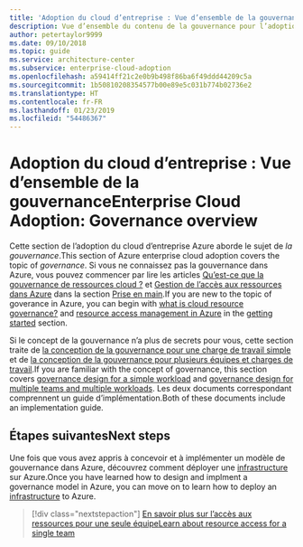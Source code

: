 ```yaml
---
title: 'Adoption du cloud d’entreprise : Vue d’ensemble de la gouvernance'
description: Vue d’ensemble du contenu de la gouvernance pour l’adoption du cloud d’entreprise Azure
author: petertaylor9999
ms.date: 09/10/2018
ms.topic: guide
ms.service: architecture-center
ms.subservice: enterprise-cloud-adoption
ms.openlocfilehash: a59414ff21c2e0b9b498f86ba6f49ddd44209c5a
ms.sourcegitcommit: 1b50810208354577b00e89e5c031b774b02736e2
ms.translationtype: HT
ms.contentlocale: fr-FR
ms.lasthandoff: 01/23/2019
ms.locfileid: "54486367"
---
```

# <a name="enterprise-cloud-adoption-governance-overview"></a><span data-ttu-id="681de-103">Adoption du cloud d’entreprise : Vue d’ensemble de la gouvernance</span><span class="sxs-lookup"><span data-stu-id="681de-103">Enterprise Cloud Adoption: Governance overview</span></span>

<span data-ttu-id="681de-104">Cette section de l’adoption du cloud d’entreprise Azure aborde le sujet de *la gouvernance*.</span><span class="sxs-lookup"><span data-stu-id="681de-104">This section of Azure enterprise cloud adoption covers the topic of *governance*.</span></span> <span data-ttu-id="681de-105">Si vous ne connaissez pas la gouvernance dans Azure, vous pouvez commencer par lire les articles [Qu’est-ce que la gouvernance de ressources cloud ?](../getting-started/what-is-governance.md) et [Gestion de l’accès aux ressources dans Azure](../getting-started/azure-resource-access.md) dans la section [Prise en main](../getting-started/overview.md).</span><span class="sxs-lookup"><span data-stu-id="681de-105">If you are new to the topic of goverance in Azure, you can begin with [what is cloud resource governance?](../getting-started/what-is-governance.md) and [resource access management in Azure](../getting-started/azure-resource-access.md) in the [getting started](../getting-started/overview.md) section.</span></span>

<span data-ttu-id="681de-106">Si le concept de la gouvernance n’a plus de secrets pour vous, cette section traite de [la conception de la gouvernance pour une charge de travail simple](governance-single-team.md) et de [la conception de la gouvernance pour plusieurs équipes et charges de travail](governance-multiple-teams.md).</span><span class="sxs-lookup"><span data-stu-id="681de-106">If you are familiar with the concept of governance, this section covers [governance design for a simple workload](governance-single-team.md) and [governance design for multiple teams and multiple workloads](governance-multiple-teams.md).</span></span> <span data-ttu-id="681de-107">Les deux documents correspondant comprennent un guide d’implémentation.</span><span class="sxs-lookup"><span data-stu-id="681de-107">Both of these documents include an implementation guide.</span></span>

## <a name="next-steps"></a><span data-ttu-id="681de-108">Étapes suivantes</span><span class="sxs-lookup"><span data-stu-id="681de-108">Next steps</span></span>

<span data-ttu-id="681de-109">Une fois que vous avez appris à concevoir et à implémenter un modèle de gouvernance dans Azure, découvrez comment déployer une [infrastructure](../infrastructure/basic-workload.md) sur Azure.</span><span class="sxs-lookup"><span data-stu-id="681de-109">Once you have learned how to design and implment a governance model in Azure, you can move on to learn how to deploy an [infrastructure](../infrastructure/basic-workload.md) to Azure.</span></span>

> [!div class="nextstepaction"]
> [<span data-ttu-id="681de-110">En savoir plus sur l’accès aux ressources pour une seule équipe</span><span class="sxs-lookup"><span data-stu-id="681de-110">Learn about resource access for a single team</span></span>](governance-single-team.md)